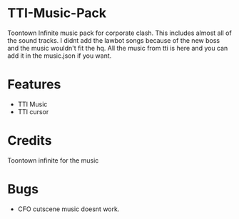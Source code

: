 # TTI-Music-Pack
Toontown Infinite music pack for corporate clash. This includes almost all of the sound tracks. I didnt add the lawbot songs because of the new boss and the music wouldn't fit the hq. All the music from tti is here and you can add it in the music.json if you want.
# Features
* TTI Music
* TTI cursor

# Credits
Toontown infinite for the music

# Bugs
* CFO cutscene music doesnt work.
